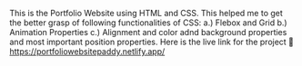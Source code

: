 This is the Portfolio Website using HTML and CSS.
This helped me to get the better grasp of following functionalities of CSS:
            a.) Flebox and Grid
            b.) Animation Properties
            c.) Alignment and color adnd background properties and most important position properties.
Here is the live link for the project 🔗 https://portfoliowebsitepaddy.netlify.app/
